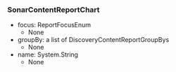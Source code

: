 ### SonarContentReportChart
- focus: ReportFocusEnum
  - None
- groupBy: a list of DiscoveryContentReportGroupBys
  - None
- name: System.String
  - None
